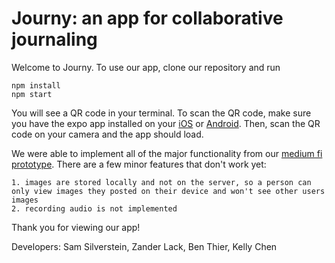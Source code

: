 # Journy: an app for collaborative journaling
Welcome to Journy. To use our app, clone our repository and run 

    npm install
    npm start

You will see a QR code in your terminal. To scan the QR code, make sure you have the expo app installed on your [iOS](https://apps.apple.com/us/app/expo-go/id982107779) or [Android](https://play.google.com/store/apps/details?id=host.exp.exponent&hl=en_US&gl=US). Then, scan the QR code on your camera and the app should load. 

We were able to implement all of the major functionality from our [medium fi prototype](https://www.figma.com/proto/cNzjrFOVY0VeSttXtoQAB5/JOURNY?node-id=871%3A471&scaling=scale-down&page-id=871%3A236&starting-point-node-id=871%3A471). There are a few minor features that don't work yet:

    1. images are stored locally and not on the server, so a person can only view images they posted on their device and won't see other users images
    2. recording audio is not implemented

Thank you for viewing our app!

Developers:
Sam Silverstein,
Zander Lack,
Ben Thier,
Kelly Chen